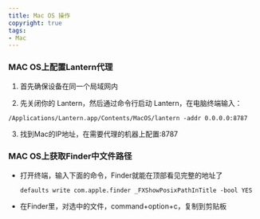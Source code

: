 ```yaml
---
title: Mac OS 操作 
copyright: true
tags:
- Mac
---
```


### MAC OS上配置Lantern代理

1. 首先确保设备在同一个局域网内

2. 先关闭你的 Lantern，然后通过命令行启动 Lantern，在电脑终端输入：
<!--more-->
   ```shell
   /Applications/Lantern.app/Contents/MacOS/lantern -addr 0.0.0.0:8787 
   ```

3. 找到Mac的IP地址，在需要代理的机器上配置<mac-ip>:8787

### MAC OS上获取Finder中文件路径

- 打开终端，输入下面的命令，Finder就能在顶部看见完整的地址了

  ```shell
  defaults write com.apple.finder _FXShowPosixPathInTitle -bool YES
  ```


- 在Finder里，对选中的文件，command+option+c，复制到剪贴板

